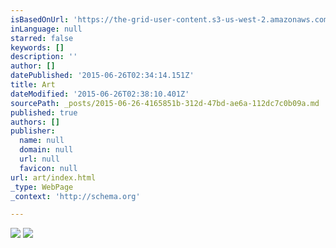```yaml
---
isBasedOnUrl: 'https://the-grid-user-content.s3-us-west-2.amazonaws.com/cb31bc2f-6139-48c3-b996-a6635ee5fa4b.png'
inLanguage: null
starred: false
keywords: []
description: ''
author: []
datePublished: '2015-06-26T02:34:14.151Z'
title: Art
dateModified: '2015-06-26T02:38:10.401Z'
sourcePath: _posts/2015-06-26-4165851b-312d-47bd-ae6a-112dc7c0b09a.md
published: true
authors: []
publisher:
  name: null
  domain: null
  url: null
  favicon: null
url: art/index.html
_type: WebPage
_context: 'http://schema.org'

---
```

![](https://the-grid-user-content.s3-us-west-2.amazonaws.com/cb31bc2f-6139-48c3-b996-a6635ee5fa4b.png)
![](https://the-grid-user-content.s3-us-west-2.amazonaws.com/39dae619-1e89-45bd-9b82-71a0755f0fc2.png)